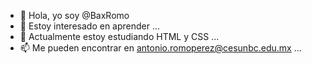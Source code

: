 - 👋 Hola, yo soy @BaxRomo
- 👀 Estoy interesado en aprender ...
- 🌱 Actualmente estoy estudiando HTML y CSS ...
- 📫 Me pueden encontrar en antonio.romoperez@cesunbc.edu.mx ...

<!---
BaxRomo/BaxRomo is a ✨ special ✨ repository because its `README.md` (this file) appears on your GitHub profile.
You can click the Preview link to take a look at your changes.
--->

